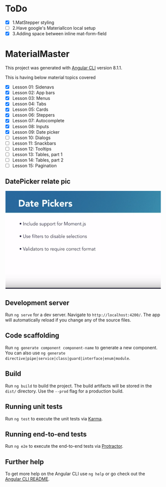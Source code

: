 # ToDo
- [x] 1.MatStepper styling
- [ ] 2.Have google's MaterialIcon local setup
- [x] 3.Adding space between inline mat-form-field
# MaterialMaster

This project was generated with [Angular CLI](https://github.com/angular/angular-cli) version 8.1.1.

This is having below material topics covered
- [x] Lesson 01: Sidenavs
- [x] Lesson 02: App bars
- [x] Lesson 03: Menus
- [x] Lesson 04: Tabs
- [x] Lesson 05: Cards
- [x] Lesson 06: Steppers
- [x] Lesson 07: Autocomplete
- [x] Lesson 08: Inputs
- [x] Lesson 09: Date picker
- [ ] Lesson 10: Dialogs
- [ ] Lesson 11: Snackbars
- [ ] Lesson 12: Tooltips
- [ ] Lesson 13: Tables, part 1
- [ ] Lesson 14: Tables, part 2
- [ ] Lesson 15: Pagination

## DatePicker relate pic
![alt DatePicker](src\assets\img\DatePicker.PNG)

## Development server

Run `ng serve` for a dev server. Navigate to `http://localhost:4200/`. The app will automatically reload if you change any of the source files.

## Code scaffolding

Run `ng generate component component-name` to generate a new component. You can also use `ng generate directive|pipe|service|class|guard|interface|enum|module`.

## Build

Run `ng build` to build the project. The build artifacts will be stored in the `dist/` directory. Use the `--prod` flag for a production build.

## Running unit tests

Run `ng test` to execute the unit tests via [Karma](https://karma-runner.github.io).

## Running end-to-end tests

Run `ng e2e` to execute the end-to-end tests via [Protractor](http://www.protractortest.org/).

## Further help

To get more help on the Angular CLI use `ng help` or go check out the [Angular CLI README](https://github.com/angular/angular-cli/blob/master/README.md).
